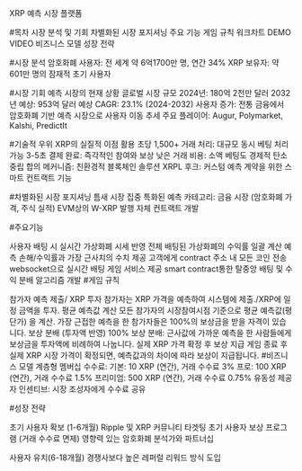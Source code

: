 XRP 예측 시장 플랫폼

#목차 시장 분석 및 기회 차별화된 시장 포지셔닝 주요 기능 게임 규칙 워크차트 DEMO VIDEO 비즈니스 모델 성장 전략

#시장 분석 암호화폐 사용자: 전 세계 약 6억1700만 명, 연간 34% XRP 보유자: 약 601만 명의 잠재적 초기 사용자

#시장 기회 예측 시장의 현재 상황 글로벌 시장 규모 2024년: 180억 2천만 달러 2032년 예상: 953억 달러 예상 CAGR: 23.1% (2024-2032) 사용자 증가: 전통 금융에서 암호화폐 기반 예측 시장으로 사용자 이동 추세 주요 플레이어: Augur, Polymarket, Kalshi, PredictIt

#기술적 우위 XRP의 실질적 이점 활용 초당 1,500+ 거래 처리: 대규모 동시 베팅 처리 가능 3-5초 결제 완료: 즉각적인 참여와 보상 낮은 거래 비용: 소액 베팅도 경제적 탄소 중립 합의 메커니즘: 친환경적 블록체인 솔루션 XRPL 후크: 커스텀 예측 계약을 위한 스마트 컨트랙트 기능

#차별화된 시장 포지셔닝 틈새 시장 집중 특화된 예측 카테고리: 금융 시장 (암호화폐 가격, 주식 실적) EVM상의 W-XRP 발행 자체 컨트랙트 개발

#주요기능

사용자 배팅 시 실시간 가상화폐 시세 반영
전체 배팅된 가상화폐의 수익률 일괄 계산
예측 손해/수익률과 가장 근사치의 수치 제공
고객에게 contract 주소 내 모든 코인 전송
websocket으로 실시간 배팅 게임 서비스 제공
smart contract통한 탈중앙 배팅 및 수익 분배 알고리즘 개발
#게임 규칙

참가자 예측 제출/ XRP 투자 참가자는 XRP 가격을 예측하여 시스템에 제출./XRP에 일정 금액을 투자.
평균 예측값 계산 모든 참가자의 시장참여시점 기준으로 평균 예측값(평단가) 을 계산. 가장 근접한 예측을 한 참가자들은 100%의 보상금을 받을 자격이 있습니다.
보상 분배 (투자액 반영) 100% 보상 분배: 근사값에 가까운 예측을 한 사람들에게 보상금을 투자액에 비례하여 나눕니다.
실제 XRP 가격 확정 후 보상 지급 게임 종료 후 실제 XRP 시장 가격이 확정되면, 예측값과의 차이에 따라 보상이 지급됩니다.
#비즈니스 모델 계층형 멤버십 수수료: 기본: 10 XRP (연간), 거래 수수료 3% 프로: 100 XRP (연간), 거래 수수료 1.5% 프리미엄: 500 XRP (연간), 거래 수수료 0.75% 유동성 제공자 인센티브: 시장 조성자에게 수수료 공유

#성장 전략

초기 사용자 확보 (1-6개월) Ripple 및 XRP 커뮤니티 타겟팅 초기 사용자 보상 프로그램 (거래 수수료 면제) 영향력 있는 암호화폐 분석가와 파트너십

사용자 유치(6-18개월) 경쟁사보다 높은 레퍼럴 리워드 방식 도입
